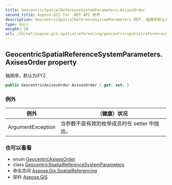 ```yaml
---
title: GeocentricSpatialReferenceSystemParameters.AxisesOrder
second_title: Aspose.GIS for .NET API 参考
description: GeocentricSpatialReferenceSystemParameters 财产. 轴顺序默认为XYZ.
type: docs
weight: 20
url: /zh/net/aspose.gis.spatialreferencing/geocentricspatialreferencesystemparameters/axisesorder/
---
```

## GeocentricSpatialReferenceSystemParameters.AxisesOrder property

轴顺序。默认为XYZ.

```csharp
public GeocentricAxisesOrder AxisesOrder { get; set; }
```

### 例外

| 例外 | （健康）状况 |
| --- | --- |
| ArgumentException | 当参数不是有效的枚举成员时在 setter 中抛出。 |

### 也可以看看

* enum [GeocentricAxisesOrder](../../geocentricaxisesorder/)
* class [GeocentricSpatialReferenceSystemParameters](../)
* 命名空间 [Aspose.Gis.SpatialReferencing](../../geocentricspatialreferencesystemparameters/)
* 部件 [Aspose.GIS](../../../)


